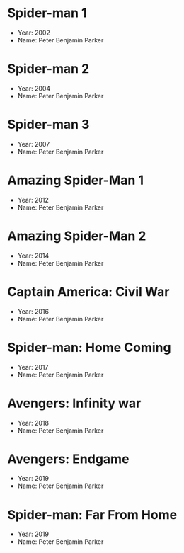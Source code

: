 # Spider-man 1
- Year: 2002
- Name: Peter Benjamin Parker

# Spider-man 2
- Year: 2004
- Name: Peter Benjamin Parker

# Spider-man 3
- Year: 2007
- Name: Peter Benjamin Parker

# Amazing Spider-Man 1
- Year: 2012
- Name: Peter Benjamin Parker

# Amazing Spider-Man 2
- Year: 2014
- Name: Peter Benjamin Parker

# Captain America: Civil War
- Year: 2016
- Name: Peter Benjamin Parker

# Spider-man: Home Coming
- Year: 2017
- Name: Peter Benjamin Parker

# Avengers: Infinity war
- Year: 2018
- Name: Peter Benjamin Parker

# Avengers: Endgame
- Year: 2019
- Name: Peter Benjamin Parker

# Spider-man: Far From Home
- Year: 2019
- Name: Peter Benjamin Parker
